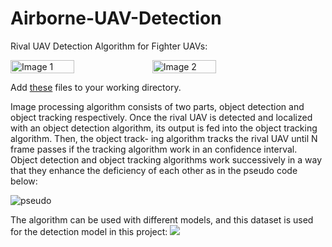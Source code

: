 # Airborne-UAV-Detection
Rival UAV Detection Algorithm for Fighter UAVs:

<div style="display: flex;">
    <img src="https://github.com/fcitil/fcitil.github.io/blob/master/assets/img/DogFighterUAV/UAV_tracking.gif" alt="Image 1" width="45%" />
    <img src="https://github.com/fcitil/fcitil.github.io/blob/master/assets/img/DogFighterUAV/fligth2.gif" alt="Image 2" width="45%" />
</div>

Add [these](https://drive.google.com/drive/folders/1QBASgyERZHDnktAR0emEWmLIq3ajhELx?usp=sharing) files to your working directory. 

Image processing algorithm consists of two parts, object detection
and object tracking respectively. Once the rival UAV is detected and localized with an object
detection algorithm, its output is fed into the object tracking algorithm. Then, the object track-
ing algorithm tracks the rival UAV until N frame passes if the tracking algorithm work in an
confidence interval. Object detection and object tracking algorithms work successively in a way
that they enhance the deficiency of each other as in the pseudo code below:

![pseudo](https://github.com/fcitil/Airborne-UAV-Detection/assets/25532407/362bd3a6-9b48-48cc-bd3e-263c94f05784)

The algorithm can be used with different models, and this dataset is used for the detection model in this project:
<a href="https://universe.roboflow.com/team-rbfpa/airborne-uav-detection">
    <img src="https://app.roboflow.com/images/download-dataset-badge.svg"></img>
</a>
